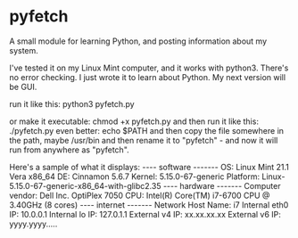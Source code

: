 # pyfetch
A small module for learning Python, and posting information about my system.

I've tested it on my Linux Mint computer, and it works with python3. There's no error checking. I just wrote it to learn about Python.
My next version will be GUI.

run it like this: python3 pyfetch.py

or make it executable: chmod +x pyfetch.py and then run it like this: ./pyfetch.py
even better: echo $PATH
and then copy the file somewhere in the path, maybe /usr/bin
and then rename it to "pyfetch" - and now it will run from anywhere as "pyfetch".

Here's a sample of what it displays:
	---- software -------
	OS: Linux Mint 21.1 Vera x86_64
	DE: Cinnamon 5.6.7
	Kernel: 5.15.0-67-generic
	Platform: Linux-5.15.0-67-generic-x86_64-with-glibc2.35
	---- hardware -------
	Computer vendor: Dell Inc. OptiPlex 7050
	CPU: Intel(R) Core(TM) i7-6700 CPU @ 3.40GHz (8 cores)
	---- internet -------
	Network Host Name: i7
	Internal eth0 IP: 10.0.0.1
	Internal lo IP:  127.0.1.1
	External v4 IP: xx.xx.xx.xx
	External v6 IP: yyyy.yyyy.....

